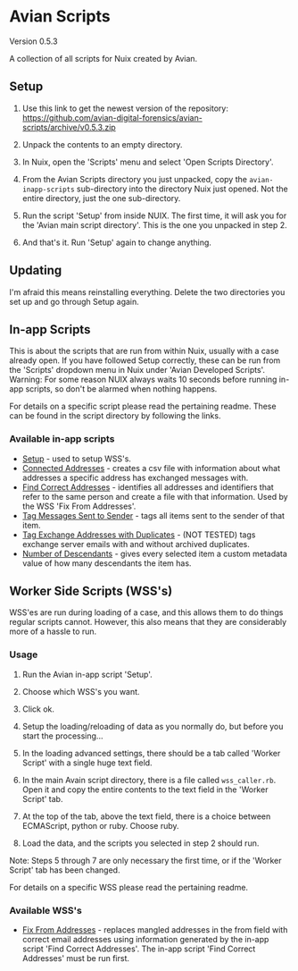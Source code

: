 # Avian Scripts
Version 0.5.3

A collection of all scripts for Nuix created by Avian.

## Setup
1. Use this link to get the newest version of the repository:
https://github.com/avian-digital-forensics/avian-scripts/archive/v0.5.3.zip

2. Unpack the contents to an empty directory.

3. In Nuix, open the 'Scripts' menu and select 'Open Scripts Directory'.

4. From the Avian Scripts directory you just unpacked, copy the `avian-inapp-scripts` sub-directory into the directory Nuix just opened.
Not the entire directory, just the one sub-directory.

5. Run the script 'Setup' from inside NUIX.
The first time, it will ask you for the 'Avian main script directory'. 
This is the one you unpacked in step 2.

6. And that's it.
Run 'Setup' again to change anything.

## Updating
I'm afraid this means reinstalling everything.
Delete the two directories you set up and go through Setup again.

## In-app Scripts
This is about the scripts that are run from within Nuix, usually with a case already open.
If you have followed Setup correctly, these can be run from the 'Scripts' dropdown menu in Nuix under 'Avian Developed Scripts'.
Warning: For some reason NUIX always waits 10 seconds before running in-app scripts, so don't be alarmed when nothing happens.

For details on a specific script please read the pertaining readme.
These can be found in the script directory by following the links.

### Available in-app scripts
* [Setup](https://github.com/avian-digital-forensics/avian-scripts/tree/master/avian-inapp-scripts/setup.nuixscript) - used to setup WSS's.
* [Connected Addresses](https://github.com/avian-digital-forensics/avian-scripts/tree/master/avian-inapp-scripts/connected-addresses.nuixscript) - creates a csv file with information about what addresses a specific address has exchanged messages with.
* [Find Correct Addresses](https://github.com/avian-digital-forensics/avian-scripts/tree/master/avian-inapp-scripts/find-correct-addresses.nuixscript) - identifies all addresses and identifiers that refer to the same person and create a file with that information.
Used by the WSS 'Fix From Addresses'.
* [Tag Messages Sent to Sender](https://github.com/avian-digital-forensics/avian-scripts/tree/master/avian-inapp-scripts/tag-messages-to-self.nuixscript) - tags all items sent to the sender of that item.
* [Tag Exchange Addresses with Duplicates](https://github.com/avian-digital-forensics/avian-scripts/tree/master/avian-inapp-scripts/tag-exchange-addresses-with-duplicates.nuixscript) - (NOT TESTED) tags exchange server emails with and without archived duplicates.
* [Number of Descendants](https://github.com/avian-digital-forensics/avian-scripts/tree/master/avian-inapp-scripts/number-of-descendants.nuixscript) - gives every selected item a custom metadata value of how many descendants the item has.

## Worker Side Scripts (WSS's)
WSS'es are run during loading of a case, and this allows them to do things regular scripts cannot.
However, this also means that they are considerably more of a hassle to run.

### Usage
1. Run the Avian in-app script 'Setup'.

2. Choose which WSS's you want.

3. Click ok.

4. Setup the loading/reloading of data as you normally do, but before you start the processing...

5. In the loading advanced settings, there should be a tab called 'Worker Script' with a single huge text field.

6. In the main Avain script directory, there is a file called `wss_caller.rb`.
Open it and copy the entire contents to the text field in the 'Worker Script' tab.

7. At the top of the tab, above the text field, there is a choice between ECMAScript, python or ruby.
Choose ruby.

8. Load the data, and the scripts you selected in step 2 should run.

Note: Steps 5 through 7 are only necessary the first time, or if the 'Worker Script' tab has been changed.

For details on a specific WSS please read the pertaining readme.

### Available WSS's
* [Fix From Addresses](https://github.com/avian-digital-forensics/avian-scripts/tree/master/wss/fix-from-addresses) - replaces mangled addresses in the from field with correct email addresses using information generated by the in-app script 'Find Correct Addresses'.
The in-app script 'Find Correct Addresses' must be run first.
